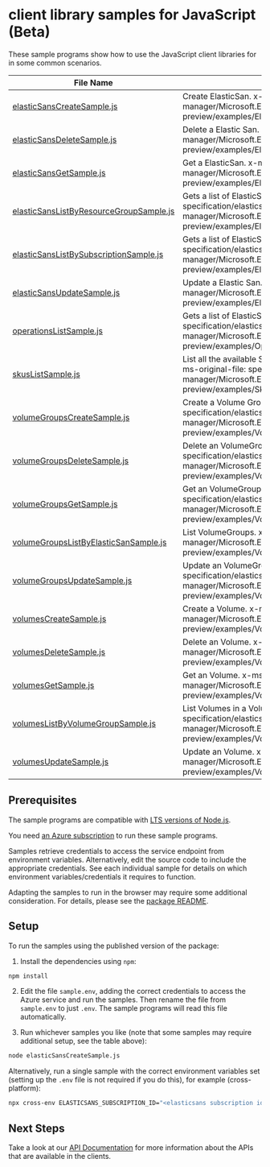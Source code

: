 # client library samples for JavaScript (Beta)

These sample programs show how to use the JavaScript client libraries for in some common scenarios.

| **File Name**                                                                   | **Description**                                                                                                                                                                                                                |
| ------------------------------------------------------------------------------- | ------------------------------------------------------------------------------------------------------------------------------------------------------------------------------------------------------------------------------ |
| [elasticSansCreateSample.js][elasticsanscreatesample]                           | Create ElasticSan. x-ms-original-file: specification/elasticsan/resource-manager/Microsoft.ElasticSan/preview/2021-11-20-preview/examples/ElasticSans_Create_MaximumSet_Gen.json                                               |
| [elasticSansDeleteSample.js][elasticsansdeletesample]                           | Delete a Elastic San. x-ms-original-file: specification/elasticsan/resource-manager/Microsoft.ElasticSan/preview/2021-11-20-preview/examples/ElasticSans_Delete_MaximumSet_Gen.json                                            |
| [elasticSansGetSample.js][elasticsansgetsample]                                 | Get a ElasticSan. x-ms-original-file: specification/elasticsan/resource-manager/Microsoft.ElasticSan/preview/2021-11-20-preview/examples/ElasticSans_Get_MaximumSet_Gen.json                                                   |
| [elasticSansListByResourceGroupSample.js][elasticsanslistbyresourcegroupsample] | Gets a list of ElasticSan in a resource group. x-ms-original-file: specification/elasticsan/resource-manager/Microsoft.ElasticSan/preview/2021-11-20-preview/examples/ElasticSans_ListByResourceGroup_MaximumSet_Gen.json      |
| [elasticSansListBySubscriptionSample.js][elasticsanslistbysubscriptionsample]   | Gets a list of ElasticSans in a subscription x-ms-original-file: specification/elasticsan/resource-manager/Microsoft.ElasticSan/preview/2021-11-20-preview/examples/ElasticSans_ListBySubscription_MaximumSet_Gen.json         |
| [elasticSansUpdateSample.js][elasticsansupdatesample]                           | Update a Elastic San. x-ms-original-file: specification/elasticsan/resource-manager/Microsoft.ElasticSan/preview/2021-11-20-preview/examples/ElasticSans_Update_MaximumSet_Gen.json                                            |
| [operationsListSample.js][operationslistsample]                                 | Gets a list of ElasticSan operations. x-ms-original-file: specification/elasticsan/resource-manager/Microsoft.ElasticSan/preview/2021-11-20-preview/examples/Operations_List_MaximumSet_Gen.json                               |
| [skusListSample.js][skuslistsample]                                             | List all the available Skus in the region and information related to them x-ms-original-file: specification/elasticsan/resource-manager/Microsoft.ElasticSan/preview/2021-11-20-preview/examples/Skus_List_MaximumSet_Gen.json |
| [volumeGroupsCreateSample.js][volumegroupscreatesample]                         | Create a Volume Group. x-ms-original-file: specification/elasticsan/resource-manager/Microsoft.ElasticSan/preview/2021-11-20-preview/examples/VolumeGroups_Create_MaximumSet_Gen.json                                          |
| [volumeGroupsDeleteSample.js][volumegroupsdeletesample]                         | Delete an VolumeGroup. x-ms-original-file: specification/elasticsan/resource-manager/Microsoft.ElasticSan/preview/2021-11-20-preview/examples/VolumeGroups_Delete_MaximumSet_Gen.json                                          |
| [volumeGroupsGetSample.js][volumegroupsgetsample]                               | Get an VolumeGroups. x-ms-original-file: specification/elasticsan/resource-manager/Microsoft.ElasticSan/preview/2021-11-20-preview/examples/VolumeGroups_Get_MaximumSet_Gen.json                                               |
| [volumeGroupsListByElasticSanSample.js][volumegroupslistbyelasticsansample]     | List VolumeGroups. x-ms-original-file: specification/elasticsan/resource-manager/Microsoft.ElasticSan/preview/2021-11-20-preview/examples/VolumeGroups_ListByElasticSan_MaximumSet_Gen.json                                    |
| [volumeGroupsUpdateSample.js][volumegroupsupdatesample]                         | Update an VolumeGroup. x-ms-original-file: specification/elasticsan/resource-manager/Microsoft.ElasticSan/preview/2021-11-20-preview/examples/VolumeGroups_Update_MaximumSet_Gen.json                                          |
| [volumesCreateSample.js][volumescreatesample]                                   | Create a Volume. x-ms-original-file: specification/elasticsan/resource-manager/Microsoft.ElasticSan/preview/2021-11-20-preview/examples/Volumes_Create_MaximumSet_Gen.json                                                     |
| [volumesDeleteSample.js][volumesdeletesample]                                   | Delete an Volume. x-ms-original-file: specification/elasticsan/resource-manager/Microsoft.ElasticSan/preview/2021-11-20-preview/examples/Volumes_Delete_MaximumSet_Gen.json                                                    |
| [volumesGetSample.js][volumesgetsample]                                         | Get an Volume. x-ms-original-file: specification/elasticsan/resource-manager/Microsoft.ElasticSan/preview/2021-11-20-preview/examples/Volumes_Get_MaximumSet_Gen.json                                                          |
| [volumesListByVolumeGroupSample.js][volumeslistbyvolumegroupsample]             | List Volumes in a VolumeGroup. x-ms-original-file: specification/elasticsan/resource-manager/Microsoft.ElasticSan/preview/2021-11-20-preview/examples/Volumes_ListByVolumeGroup_MaximumSet_Gen.json                            |
| [volumesUpdateSample.js][volumesupdatesample]                                   | Update an Volume. x-ms-original-file: specification/elasticsan/resource-manager/Microsoft.ElasticSan/preview/2021-11-20-preview/examples/Volumes_Update_MaximumSet_Gen.json                                                    |

## Prerequisites

The sample programs are compatible with [LTS versions of Node.js](https://github.com/nodejs/release#release-schedule).

You need [an Azure subscription][freesub] to run these sample programs.

Samples retrieve credentials to access the service endpoint from environment variables. Alternatively, edit the source code to include the appropriate credentials. See each individual sample for details on which environment variables/credentials it requires to function.

Adapting the samples to run in the browser may require some additional consideration. For details, please see the [package README][package].

## Setup

To run the samples using the published version of the package:

1. Install the dependencies using `npm`:

```bash
npm install
```

2. Edit the file `sample.env`, adding the correct credentials to access the Azure service and run the samples. Then rename the file from `sample.env` to just `.env`. The sample programs will read this file automatically.

3. Run whichever samples you like (note that some samples may require additional setup, see the table above):

```bash
node elasticSansCreateSample.js
```

Alternatively, run a single sample with the correct environment variables set (setting up the `.env` file is not required if you do this), for example (cross-platform):

```bash
npx cross-env ELASTICSANS_SUBSCRIPTION_ID="<elasticsans subscription id>" ELASTICSANS_RESOURCE_GROUP="<elasticsans resource group>" ELASTICSANS_SUBSCRIPTION_ID="<elasticsans subscription id>" ELASTICSANS_RESOURCE_GROUP="<elasticsans resource group>" node elasticSansCreateSample.js
```

## Next Steps

Take a look at our [API Documentation][apiref] for more information about the APIs that are available in the clients.

[elasticsanscreatesample]: https://github.com/Azure/azure-sdk-for-js/blob/main/sdk/elasticsans/arm-elasticsan/samples/v1-beta/javascript/elasticSansCreateSample.js
[elasticsansdeletesample]: https://github.com/Azure/azure-sdk-for-js/blob/main/sdk/elasticsans/arm-elasticsan/samples/v1-beta/javascript/elasticSansDeleteSample.js
[elasticsansgetsample]: https://github.com/Azure/azure-sdk-for-js/blob/main/sdk/elasticsans/arm-elasticsan/samples/v1-beta/javascript/elasticSansGetSample.js
[elasticsanslistbyresourcegroupsample]: https://github.com/Azure/azure-sdk-for-js/blob/main/sdk/elasticsans/arm-elasticsan/samples/v1-beta/javascript/elasticSansListByResourceGroupSample.js
[elasticsanslistbysubscriptionsample]: https://github.com/Azure/azure-sdk-for-js/blob/main/sdk/elasticsans/arm-elasticsan/samples/v1-beta/javascript/elasticSansListBySubscriptionSample.js
[elasticsansupdatesample]: https://github.com/Azure/azure-sdk-for-js/blob/main/sdk/elasticsans/arm-elasticsan/samples/v1-beta/javascript/elasticSansUpdateSample.js
[operationslistsample]: https://github.com/Azure/azure-sdk-for-js/blob/main/sdk/elasticsans/arm-elasticsan/samples/v1-beta/javascript/operationsListSample.js
[skuslistsample]: https://github.com/Azure/azure-sdk-for-js/blob/main/sdk/elasticsans/arm-elasticsan/samples/v1-beta/javascript/skusListSample.js
[volumegroupscreatesample]: https://github.com/Azure/azure-sdk-for-js/blob/main/sdk/elasticsans/arm-elasticsan/samples/v1-beta/javascript/volumeGroupsCreateSample.js
[volumegroupsdeletesample]: https://github.com/Azure/azure-sdk-for-js/blob/main/sdk/elasticsans/arm-elasticsan/samples/v1-beta/javascript/volumeGroupsDeleteSample.js
[volumegroupsgetsample]: https://github.com/Azure/azure-sdk-for-js/blob/main/sdk/elasticsans/arm-elasticsan/samples/v1-beta/javascript/volumeGroupsGetSample.js
[volumegroupslistbyelasticsansample]: https://github.com/Azure/azure-sdk-for-js/blob/main/sdk/elasticsans/arm-elasticsan/samples/v1-beta/javascript/volumeGroupsListByElasticSanSample.js
[volumegroupsupdatesample]: https://github.com/Azure/azure-sdk-for-js/blob/main/sdk/elasticsans/arm-elasticsan/samples/v1-beta/javascript/volumeGroupsUpdateSample.js
[volumescreatesample]: https://github.com/Azure/azure-sdk-for-js/blob/main/sdk/elasticsans/arm-elasticsan/samples/v1-beta/javascript/volumesCreateSample.js
[volumesdeletesample]: https://github.com/Azure/azure-sdk-for-js/blob/main/sdk/elasticsans/arm-elasticsan/samples/v1-beta/javascript/volumesDeleteSample.js
[volumesgetsample]: https://github.com/Azure/azure-sdk-for-js/blob/main/sdk/elasticsans/arm-elasticsan/samples/v1-beta/javascript/volumesGetSample.js
[volumeslistbyvolumegroupsample]: https://github.com/Azure/azure-sdk-for-js/blob/main/sdk/elasticsans/arm-elasticsan/samples/v1-beta/javascript/volumesListByVolumeGroupSample.js
[volumesupdatesample]: https://github.com/Azure/azure-sdk-for-js/blob/main/sdk/elasticsans/arm-elasticsan/samples/v1-beta/javascript/volumesUpdateSample.js
[apiref]: https://docs.microsoft.com/javascript/api/@azure/arm-elasticsan?view=azure-node-preview
[freesub]: https://azure.microsoft.com/free/
[package]: https://github.com/Azure/azure-sdk-for-js/tree/main/sdk/elasticsans/arm-elasticsan/README.md
